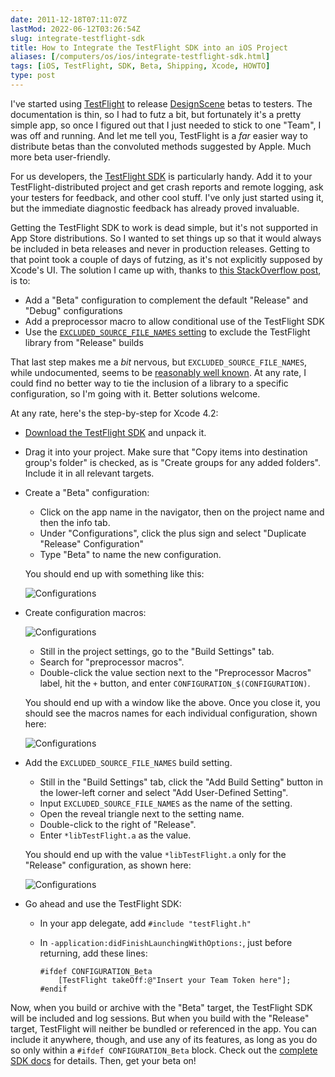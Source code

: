 ```yaml
--- 
date: 2011-12-18T07:11:07Z
lastMod: 2022-06-12T03:26:54Z
slug: integrate-testflight-sdk
title: How to Integrate the TestFlight SDK into an iOS Project
aliases: [/computers/os/ios/integrate-testflight-sdk.html]
tags: [iOS, TestFlight, SDK, Beta, Shipping, Xcode, HOWTO]
type: post
---
```


I've started using [TestFlight] to release [DesignScene] betas to testers. The
documentation is thin, so I had to futz a bit, but fortunately it's a pretty
simple app, so once I figured out that I just needed to stick to one "Team", I
was off and running. And let me tell you, TestFlight is a *far* easier way to
distribute betas than the convoluted methods suggested by Apple. Much more beta
user-friendly.

For us developers, the [TestFlight SDK] is particularly handy. Add it to your
TestFlight-distributed project and get crash reports and remote logging, ask
your testers for feedback, and other cool stuff. I've only just started using
it, but the immediate diagnostic feedback has already proved invaluable.

Getting the TestFlight SDK to work is dead simple, but it's not supported in App
Store distributions. So I wanted to set things up so that it would always be
included in beta releases and never in production releases. Getting to that
point took a couple of days of futzing, as it's not explicitly supposed by
Xcode's UI. The solution I came up with, thanks to [this StackOverflow post], is
to:

-   Add a "Beta" configuration to complement the default "Release" and "Debug"
    configurations
-   Add a preprocessor macro to allow conditional use of the TestFlight SDK
-   Use the [`EXCLUDED_SOURCE_FILE_NAMES` setting] to exclude the TestFlight
    library from "Release" builds

That last step makes me a *bit* nervous, but `EXCLUDED_SOURCE_FILE_NAMES`, while
undocumented, seems to be [reasonably well known]. At any rate, I could find no
better way to tie the inclusion of a library to a specific configuration, so I'm
going with it. Better solutions welcome.

At any rate, here's the step-by-step for Xcode 4.2:

-   [Download the TestFlight SDK] and unpack it.
-   Drag it into your project. Make sure that "Copy items into destination
    group's folder" is checked, as is "Create groups for any added folders".
    Include it in all relevant targets.
-   Create a "Beta" configuration:

    -   Click on the app name in the navigator, then on the project name and
        then the info tab.
    -   Under "Configurations", click the plus sign and select "Duplicate
        "Release" Configuration"
    -   Type "Beta" to name the new configuration.

    You should end up with something like this:

    ![Configurations](/2011/12/integrate-testflight-sdk/configurations.png)

-   Create configuration macros:

    ![Configurations](/2011/12/integrate-testflight-sdk/config_config.png)

    -   Still in the project settings, go to the "Build Settings" tab.
    -   Search for "preprocessor macros".
    -   Double-click the value section next to the "Preprocessor Macros" label,
        hit the `+` button, and enter `CONFIGURATION_$(CONFIGURATION)`.

    You should end up with a window like the above. Once you close it, you
    should see the macros names for each individual configuration, shown here:

    ![Configurations](/2011/12/integrate-testflight-sdk/configs.png)

-   Add the `EXCLUDED_SOURCE_FILE_NAMES` build setting.

    -   Still in the "Build Settings" tab, click the "Add Build Setting" button
        in the lower-left corner and select "Add User-Defined Setting".
    -   Input `EXCLUDED_SOURCE_FILE_NAMES` as the name of the setting.
    -   Open the reveal triangle next to the setting name.
    -   Double-click to the right of "Release".
    -   Enter `*libTestFlight.a` as the value.

    You should end up with the value `*libTestFlight.a` only for the "Release"
    configuration, as shown here:

    ![Configurations](/2011/12/integrate-testflight-sdk/excluded_source_file_names.png)

-   Go ahead and use the TestFlight SDK:

    -   In your app delegate, add `#include "testFlight.h"`
    -   In `-application:didFinishLaunchingWithOptions:`, just before returning,
        add these lines:

            #ifdef CONFIGURATION_Beta
                [TestFlight takeOff:@"Insert your Team Token here"];
            #endif

Now, when you build or archive with the "Beta" target, the TestFlight SDK will
be included and log sessions. But when you build with the "Release" target,
TestFlight will neither be bundled or referenced in the app. You can include it
anywhere, though, and use any of its features, as long as you do so only within
a `#ifdef CONFIGURATION_Beta` block. Check out the [complete SDK docs] for
details. Then, get your beta on!

  [TestFlight]: https://testflight.apple.com/
  [DesignScene]: http://www.designsceneapp.com/
  [TestFlight SDK]: https://web.archive.org/web/20120104134005/https://testflightapp.com/sdk/
  [this StackOverflow post]: https://stackoverflow.com/q/8027043/79202
  [`EXCLUDED_SOURCE_FILE_NAMES` setting]: https://web.archive.org/web/20121214101910/http://lists.apple.com/archives/xcode-users/2009/Jun/msg00153.html
  [reasonably well known]: https://www.google.com/search?q=EXCLUDED_SOURCE_FILE_NAMES
  [Download the TestFlight SDK]: https://testflightapp.com/sdk/download/
  [complete SDK docs]: https://testflightapp.com/sdk/doc/
